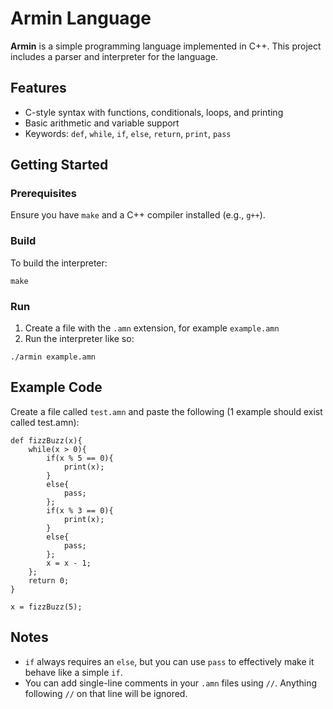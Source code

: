 # Armin Language

**Armin** is a simple programming language implemented in C++. This project includes a parser and interpreter for the language.

## Features

- C-style syntax with functions, conditionals, loops, and printing
- Basic arithmetic and variable support
- Keywords: `def`, `while`, `if`, `else`, `return`, `print`, `pass`

## Getting Started

### Prerequisites

Ensure you have `make` and a C++ compiler installed (e.g., `g++`).

### Build

To build the interpreter:

```
make
```

### Run

1. Create a file with the `.amn` extension, for example `example.amn`
2. Run the interpreter like so:

```
./armin example.amn
```

## Example Code

Create a file called `test.amn` and paste the following (1 example should exist called test.amn):

```
def fizzBuzz(x){
    while(x > 0){
        if(x % 5 == 0){
            print(x);
        }
        else{
            pass;
        };
        if(x % 3 == 0){
            print(x);
        }
        else{
            pass;
        };
        x = x - 1;
    };
    return 0;
}

x = fizzBuzz(5);
```

## Notes

- `if` always requires an `else`, but you can use `pass` to effectively make it behave like a simple `if`.
- You can add single-line comments in your `.amn` files using `//`.  Anything following `//` on that line will be ignored.


